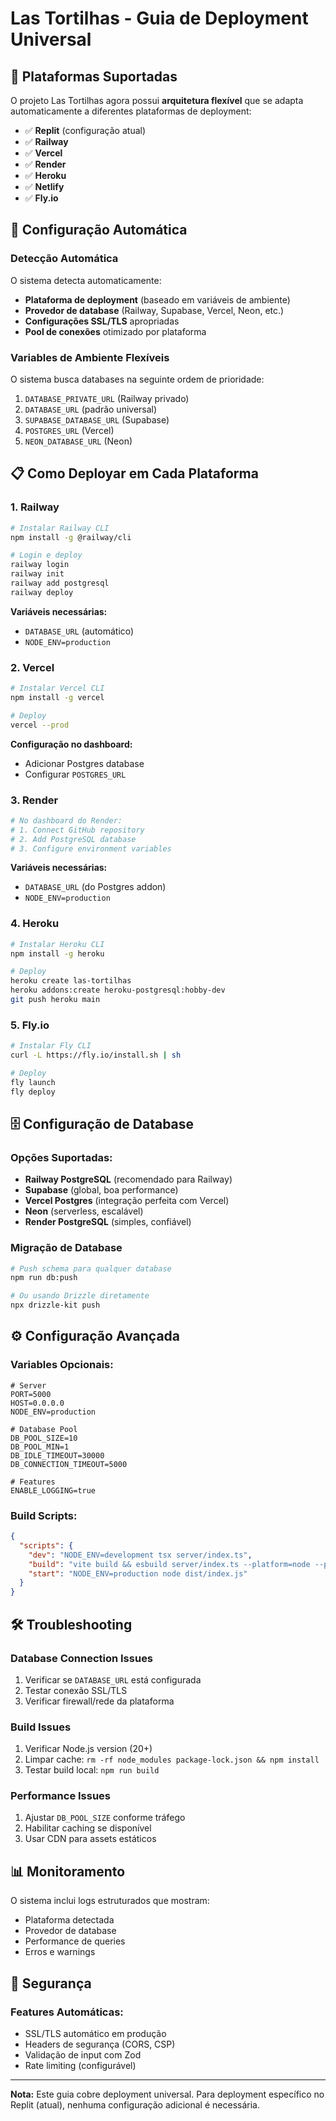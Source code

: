 # Las Tortilhas - Guia de Deployment Universal

## 🚀 Plataformas Suportadas

O projeto Las Tortilhas agora possui **arquitetura flexível** que se adapta automaticamente a diferentes plataformas de deployment:

- ✅ **Replit** (configuração atual)
- ✅ **Railway**
- ✅ **Vercel**
- ✅ **Render**
- ✅ **Heroku**
- ✅ **Netlify**
- ✅ **Fly.io**

## 🔧 Configuração Automática

### Detecção Automática
O sistema detecta automaticamente:
- **Plataforma de deployment** (baseado em variáveis de ambiente)
- **Provedor de database** (Railway, Supabase, Vercel, Neon, etc.)
- **Configurações SSL/TLS** apropriadas
- **Pool de conexões** otimizado por plataforma

### Variables de Ambiente Flexíveis
O sistema busca databases na seguinte ordem de prioridade:
1. `DATABASE_PRIVATE_URL` (Railway privado)
2. `DATABASE_URL` (padrão universal)
3. `SUPABASE_DATABASE_URL` (Supabase)
4. `POSTGRES_URL` (Vercel)
5. `NEON_DATABASE_URL` (Neon)

## 📋 Como Deployar em Cada Plataforma

### 1. Railway
```bash
# Instalar Railway CLI
npm install -g @railway/cli

# Login e deploy
railway login
railway init
railway add postgresql
railway deploy
```

**Variáveis necessárias:**
- `DATABASE_URL` (automático)
- `NODE_ENV=production`

### 2. Vercel
```bash
# Instalar Vercel CLI
npm install -g vercel

# Deploy
vercel --prod
```

**Configuração no dashboard:**
- Adicionar Postgres database
- Configurar `POSTGRES_URL`

### 3. Render
```bash
# No dashboard do Render:
# 1. Connect GitHub repository
# 2. Add PostgreSQL database
# 3. Configure environment variables
```

**Variáveis necessárias:**
- `DATABASE_URL` (do Postgres addon)
- `NODE_ENV=production`

### 4. Heroku
```bash
# Instalar Heroku CLI
npm install -g heroku

# Deploy
heroku create las-tortilhas
heroku addons:create heroku-postgresql:hobby-dev
git push heroku main
```

### 5. Fly.io
```bash
# Instalar Fly CLI
curl -L https://fly.io/install.sh | sh

# Deploy
fly launch
fly deploy
```

## 🗄️ Configuração de Database

### Opções Suportadas:
- **Railway PostgreSQL** (recomendado para Railway)
- **Supabase** (global, boa performance)
- **Vercel Postgres** (integração perfeita com Vercel)
- **Neon** (serverless, escalável)
- **Render PostgreSQL** (simples, confiável)

### Migração de Database
```bash
# Push schema para qualquer database
npm run db:push

# Ou usando Drizzle diretamente
npx drizzle-kit push
```

## ⚙️ Configuração Avançada

### Variables Opcionais:
```env
# Server
PORT=5000
HOST=0.0.0.0
NODE_ENV=production

# Database Pool
DB_POOL_SIZE=10
DB_POOL_MIN=1
DB_IDLE_TIMEOUT=30000
DB_CONNECTION_TIMEOUT=5000

# Features
ENABLE_LOGGING=true
```

### Build Scripts:
```json
{
  "scripts": {
    "dev": "NODE_ENV=development tsx server/index.ts",
    "build": "vite build && esbuild server/index.ts --platform=node --packages=external --bundle --format=esm --outdir=dist",
    "start": "NODE_ENV=production node dist/index.js"
  }
}
```

## 🛠️ Troubleshooting

### Database Connection Issues
1. Verificar se `DATABASE_URL` está configurada
2. Testar conexão SSL/TLS
3. Verificar firewall/rede da plataforma

### Build Issues
1. Verificar Node.js version (20+)
2. Limpar cache: `rm -rf node_modules package-lock.json && npm install`
3. Testar build local: `npm run build`

### Performance Issues
1. Ajustar `DB_POOL_SIZE` conforme tráfego
2. Habilitar caching se disponível
3. Usar CDN para assets estáticos

## 📊 Monitoramento

O sistema inclui logs estruturados que mostram:
- Plataforma detectada
- Provedor de database
- Performance de queries
- Erros e warnings

## 🔐 Segurança

### Features Automáticas:
- SSL/TLS automático em produção
- Headers de segurança (CORS, CSP)
- Validação de input com Zod
- Rate limiting (configurável)

---

**Nota:** Este guia cobre deployment universal. Para deployment específico no Replit (atual), nenhuma configuração adicional é necessária.